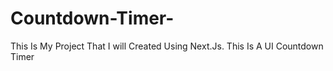 # Countdown-Timer-
This Is My Project That I will Created Using Next.Js. This Is A UI Countdown Timer 
